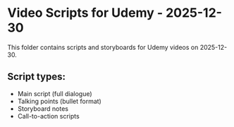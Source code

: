 # Video Scripts for Udemy - 2025-12-30

This folder contains scripts and storyboards for Udemy videos on 2025-12-30.

## Script types:
- Main script (full dialogue)
- Talking points (bullet format)
- Storyboard notes
- Call-to-action scripts
